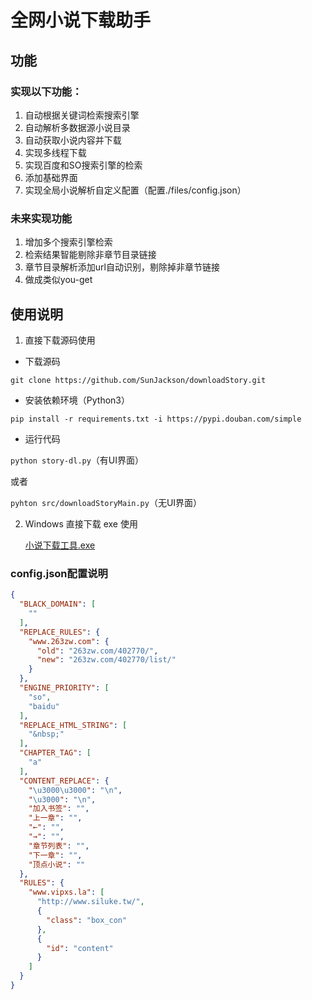 # 全网小说下载助手

## 功能

### 实现以下功能：
1. 自动根据关键词检索搜索引擎
2. 自动解析多数据源小说目录
3. 自动获取小说内容并下载
4. 实现多线程下载
5. 实现百度和SO搜索引擎的检索
6. 添加基础界面
7. 实现全局小说解析自定义配置（配置./files/config.json）

### 未来实现功能
1. 增加多个搜索引擎检索
2. 检索结果智能剔除非章节目录链接
3. 章节目录解析添加url自动识别，剔除掉非章节链接
4. 做成类似you-get

## 使用说明

1. 直接下载源码使用
- 下载源码

`git clone https://github.com/SunJackson/downloadStory.git`
- 安装依赖环境（Python3）

`pip install -r requirements.txt -i https://pypi.douban.com/simple`
- 运行代码

`python story-dl.py`（有UI界面）

或者

`pyhton src/downloadStoryMain.py`（无UI界面）

2. Windows 直接下载 exe 使用

    [小说下载工具.exe](https://github.com/SunJackson/downloadStory/releases/tag/0.1.0)

### config.json配置说明

```json
{
  "BLACK_DOMAIN": [
    ""
  ],
  "REPLACE_RULES": {
    "www.263zw.com": {
      "old": "263zw.com/402770/",
      "new": "263zw.com/402770/list/"
    }
  },
  "ENGINE_PRIORITY": [
    "so",
    "baidu"
  ],
  "REPLACE_HTML_STRING": [
    "&nbsp;"
  ],
  "CHAPTER_TAG": [
    "a"
  ],
  "CONTENT_REPLACE": {
    "\u3000\u3000": "\n",
    "\u3000": "\n",
    "加入书签": "",
    "上一章": "",
    "←": "",
    "→": "",
    "章节列表": "",
    "下一章": "",
    "顶点小说": ""
  },
  "RULES": {
	"www.vipxs.la": [
      "http://www.siluke.tw/",
      {
        "class": "box_con"
      },
      {
        "id": "content"
      }
    ]
  }
}
```